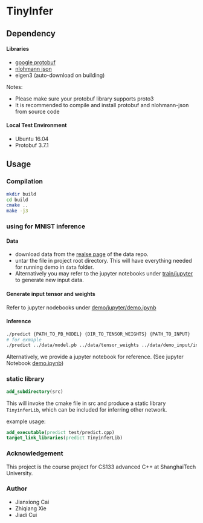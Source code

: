 # TinyInfer

## Dependency
#### Libraries
- [google protobuf](https://github.com/protocolbuffers/protobuf)
- [nlohmann json](https://github.com/nlohmann/json)
- eigen3 (auto-download on building)

Notes: 
- Please make sure your protobuf library supports proto3
- It is recommended to compile and install protobuf and nlohmann-json from source code


#### Local Test Environment
- Ubuntu 16.04
- Protobuf 3.7.1

## Usage 
### Compilation
```bash
mkdir build
cd build
cmake ..
make -j3
```

### using for MNIST inference
#### Data
- download data from the [realse page](https://github.com/jianxiongcai/cs133_tinyinfer_data/releases) of the data repo.
- untar the file in project root directory. This will have everything needed for running demo in ```data``` folder.
- Alternatively you may refer to the jupyter notebooks under [train/jupyter](train/jupyter) to generate new input data. 

#### Generate input tensor and weights
Refer to jupyter nodebooks under [demo/jupyter/demo.ipynb](demo/jupyter/demo.ipynb)

#### Inference
```bash
./predict {PATH_TO_PB_MODEL} {DIR_TO_TENSOR_WEIGHTS} {PATH_TO_INPUT}
# for exmaple
./predict ../data/model.pb ../data/tensor_weights ../data/demo_input/input.tensor
```

Alternatively, we provide a jupyter notebook for reference. (See jupyter Notebook [demo.ipynb](demo/jupyter/demo.ipynb))
### static library
```cmake
add_subdirectory(src)
```
This will invoke the cmake file in src and produce a static library ```TinyinferLib```, which can be included for inferring other network.

example usage:
```cmake
add_executable(predict test/predict.cpp)
target_link_libraries(predict TinyinferLib)
```


### Acknowledgement
This project is the course project for CS133 advanced C++ at ShanghaiTech University.

### Author
- Jianxiong Cai
- Zhiqiang Xie
- Jiadi Cui

